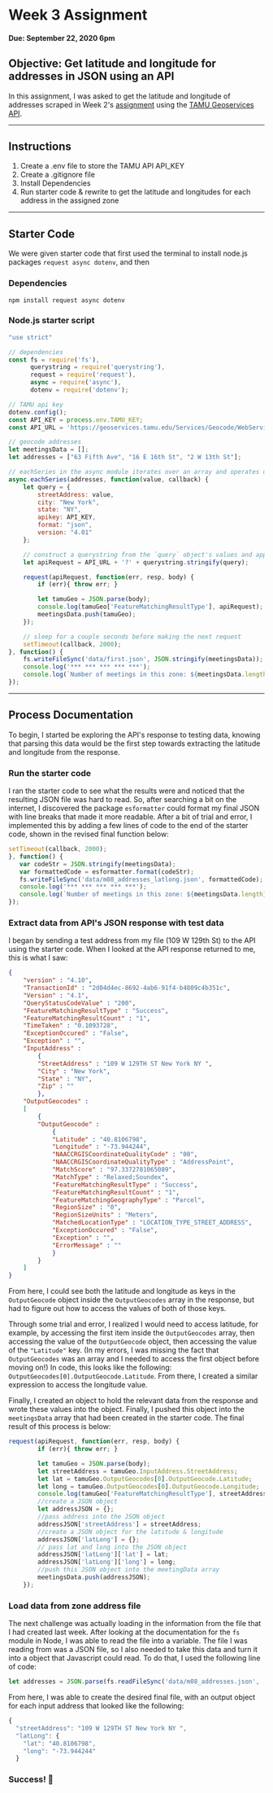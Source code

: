 # Week 3 Assignment
#### Due: September 22, 2020 6pm

## Objective: Get latitude and longitude for addresses in JSON using an API

In this assignment, I was asked to get the latitude and longitude of addresses scraped in Week 2's [assignment](https://github.com/emilyrbowe/data-structures/tree/master/week_02) using the [TAMU Geoservices API](https://geoservices.tamu.edu/Services/Geocode/WebService/).

------

## Instructions

1. Create a .env file to store the TAMU API API_KEY
2. Create a .gitignore file
3. Install Dependencies
4. Run starter code & rewrite to get the latitude and longitudes for each address in the assigned zone


------

## Starter Code
We were given starter code that first used the terminal to install node.js packages `request async dotenv`, and then  

### Dependencies
```
npm install request async dotenv
```

### Node.js starter script
``` javascript
"use strict"

// dependencies
const fs = require('fs'),
      querystring = require('querystring'),
      request = require('request'),
      async = require('async'),
      dotenv = require('dotenv');

// TAMU api key
dotenv.config();
const API_KEY = process.env.TAMU_KEY;
const API_URL = 'https://geoservices.tamu.edu/Services/Geocode/WebService/GeocoderWebServiceHttpNonParsed_V04_01.aspx'

// geocode addresses
let meetingsData = [];
let addresses = ["63 Fifth Ave", "16 E 16th St", "2 W 13th St"];

// eachSeries in the async module iterates over an array and operates on each item in the array in series
async.eachSeries(addresses, function(value, callback) {
    let query = {
        streetAddress: value,
        city: "New York",
        state: "NY",
        apikey: API_KEY,
        format: "json",
        version: "4.01"
    };

    // construct a querystring from the `query` object's values and append it to the api URL
    let apiRequest = API_URL + '?' + querystring.stringify(query);

    request(apiRequest, function(err, resp, body) {
        if (err){ throw err; }

        let tamuGeo = JSON.parse(body);
        console.log(tamuGeo['FeatureMatchingResultType'], apiRequest);
        meetingsData.push(tamuGeo);
    });

    // sleep for a couple seconds before making the next request
    setTimeout(callback, 2000);
}, function() {
    fs.writeFileSync('data/first.json', JSON.stringify(meetingsData));
    console.log('*** *** *** *** ***');
    console.log(`Number of meetings in this zone: ${meetingsData.length}`);
});
```
------

## Process Documentation

To begin, I started be exploring the API's response to testing data, knowing that parsing this data would be the first step towards extracting the latitude and longitude from the response.

### Run the starter code
I ran the starter code to see what the results were and noticed that the resulting JSON file was hard to read. So, after searching a bit on the internet, I discovered the package `esformatter` could format my final JSON with line breaks that made it more readable. After a bit of trial and error, I implemented this by adding a few lines of code to the end of the starter code, shown in the revised final function below:

```javascript
setTimeout(callback, 2000);
}, function() {
   var codeStr = JSON.stringify(meetingsData);
   var formattedCode = esformatter.format(codeStr);
   fs.writeFileSync('data/m08_addresses_latlong.json', formattedCode);
   console.log('*** *** *** *** ***');
   console.log(`Number of meetings in this zone: ${meetingsData.length}`);
});
```

### Extract data from API's JSON response with test data

I began by sending a test address from my file (109 W 129th St) to the API using the starter code. When I looked at the API response returned to me, this is what I saw:

``` JSON
{
	"version" : "4.10",
	"TransactionId" : "2d04d4ec-8692-4ab6-91f4-b4809c4b351c",
	"Version" : "4.1",
	"QueryStatusCodeValue" : "200",
	"FeatureMatchingResultType" : "Success",
	"FeatureMatchingResultCount" : "1",
	"TimeTaken" : "0.1093728",
	"ExceptionOccured" : "False",
	"Exception" : "",
	"InputAddress" :
		{
		"StreetAddress" : "109 W 129TH ST New York NY ",
		"City" : "New York",
		"State" : "NY",
		"Zip" : ""
		},
	"OutputGeocodes" :
	[
		{
		"OutputGeocode" :
			{
			"Latitude" : "40.8106798",
			"Longitude" : "-73.944244",
			"NAACCRGISCoordinateQualityCode" : "00",
			"NAACCRGISCoordinateQualityType" : "AddressPoint",
			"MatchScore" : "97.3372781065089",
			"MatchType" : "Relaxed;Soundex",
			"FeatureMatchingResultType" : "Success",
			"FeatureMatchingResultCount" : "1",
			"FeatureMatchingGeographyType" : "Parcel",
			"RegionSize" : "0",
			"RegionSizeUnits" : "Meters",
			"MatchedLocationType" : "LOCATION_TYPE_STREET_ADDRESS",
			"ExceptionOccured" : "False",
			"Exception" : "",
			"ErrorMessage" : ""
			}
		}
	]
}

```

From here, I could see both the latitude and longitude as keys in the `OutputGeocode` object inside the `OutputGeocodes` array in the response, but had to figure out how to access the values of both of those keys.

Through some trial and error, I realized I would need to access latitude, for example, by accessing the first item inside the `OutputGeocodes` array, then accessing the value of the `OutputGeocode` object, then accessing the value of the `"Latitude"` key. (In my errors, I was missing the fact that `OutputGeocodes` was an array and I needed to access the first object before moving on!) In code, this looks like the following:  `OutputGeocodes[0].OutputGeocode.Latitude`. From there, I created a similar expression to access the longitude value.

Finally, I created an object to hold the relevant data from the response and wrote these values into the object. Finally, I pushed this object into the `meetingsData` array that had been created in the starter code. The final result of this process is below:

```javascript
request(apiRequest, function(err, resp, body) {
        if (err){ throw err; }

        let tamuGeo = JSON.parse(body);
        let streetAddress = tamuGeo.InputAddress.StreetAddress;
        let lat = tamuGeo.OutputGeocodes[0].OutputGeocode.Latitude;
        let long = tamuGeo.OutputGeocodes[0].OutputGeocode.Longitude;
        console.log(tamuGeo['FeatureMatchingResultType'], streetAddress, lat, long, apiRequest);
        //create a JSON object
        let addressJSON = {};
        //pass address into the JSON object
        addressJSON['streetAddress'] = streetAddress;
        //create a JSON object for the latitude & longitude
        addressJSON['latLong'] = {};
        // pass lat and long into the JSON object
        addressJSON['latLong']['lat'] = lat;
        addressJSON['latLong']['long'] = long;
        //push this JSON object into the meetingData array
        meetingsData.push(addressJSON);
    });
```

### Load data from zone address file

The next challenge was actually loading in the information from the file that I had created last week. After looking at the documentation for the `fs` module in Node, I was able to read the file into a variable. The file I was reading from was a JSON file, so I also needed to take this data and turn it into a object that Javascript could read. To do that, I used the following line of code:

```javascript
let addresses = JSON.parse(fs.readFileSync('data/m08_addresses.json', 'utf8'));
```

From here, I was able to create the desired final file, with an output object for each input address that looked like the following:

```javascript
{
  "streetAddress": "109 W 129TH ST New York NY ",
  "latLong": {
    "lat": "40.8106798",
    "long": "-73.944244"
  }
```

### Success! 👾
